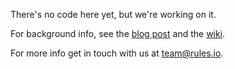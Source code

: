 There's no code here yet, but we're working on it. 

For background info, see the [blog post](http://thisblog.rules.io/blog/2012/12/06/the-last-gem-you-will-ever-need/) and the [wiki](https://github.com/rulesio/geekier/wiki/Home).

For more info get in touch with us at team@rules.io.
